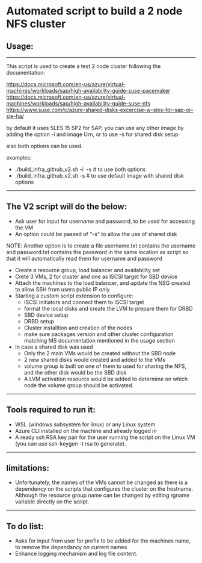 # Automated script to build a 2 node NFS cluster
## Usage:
-------

This script is used to create a test 2 node cluster following the documentation:

https://docs.microsoft.com/en-us/azure/virtual-machines/workloads/sap/high-availability-guide-suse-pacemaker
https://docs.microsoft.com/en-us/azure/virtual-machines/workloads/sap/high-availability-guide-suse-nfs
https://www.suse.com/c/azure-shared-disks-excercise-w-sles-for-sap-or-sle-ha/

by default it uses SLES 15 SP2 for SAP, you can use any other image by adding the option -i and image Urn, or to use -s for shared disk setup

also both options can be used.

examples:
-  ./build_infra_github_v2.sh -i <Image URN> -s # to use both options
-  ./build_infra_github_v2.sh -s # to use default image with shared disk options

--------------------

## The V2 script will do the below:
* Ask user for input for username and password, to be used for accessing the VM
* An option could be passed of "-s" to allow the use of shared disk

NOTE: Another option is to create a file username.txt contains the username and password.txt contains the password in the same location as script so that it will automatically read them for username and password
* Create a resource group, load balancer and availability set
* Crete 3 VMs, 2 for cluster and one as ISCSI target for SBD device
* Attach the machines to the load balancer, and update the NSG created to allow SSH from users public IP only
* Starting a custom script extension to configure:
  * ISCSI initiators and connect them to ISCSI target
  * format the local disks and create the LVM to prepare them for DRBD
  * SBD device setup
  * DRBD setup 
  * Cluster installtion and creation of the nodes
  * make sure packages  version and other cluster configuration matching MS documentation mentioned in the usage section 
* In case a shared disk was used
  * Only the 2 main VMs would be created without the SBD node
  * 2 new shared disks would created and added to the VMs 
  * volume group is built on one of them to used for sharing the NFS, and the other disk would be the SBD disk
  * A LVM activation resource would be added to determine on which node the volume group should be activated.


---------------------

## Tools required to run it:
* WSL (windows subsystem for linux) or any Linux system
* Azure CLI installed on the machine and already logged in
* A ready ssh RSA key pair for the user running the script on the Linux VM (you can use ssh-keygen -t rsa to generate).

---------------------
## limitations:
* Unfortunately, the names of the VMs cannot be changed as there is a dependency  on the scripts that configures the cluster on the hostname. Although the resource group name can be changed by editing rgname variable directly on the script.

---------------------
## To do list:
* Asks for input from user for prefix to be added for the machines name, to remove the dependancy on current names
* Enhance logging mechanism and log file content.




